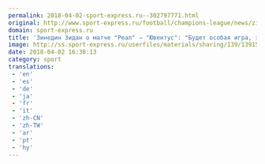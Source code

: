 ```yaml
---
permalink: 2018-04-02-sport-express.ru--302797771.html
original: http://www.sport-express.ru/football/champions-league/news/zinedin-zidan-o-matche-real-yuventus-budet-osobaya-igra-eti-dve-komandy-dali-mne-mnogo-1391565/
domain: sport-express.ru
title: 'Зинедин Зидан о матче "Реал" – "Ювентус": "Будет особая игра, эти две команды дали мне много"'
image: http://ss.sport-express.ru/userfiles/materials/sharing/139/1391565.jpg
date: 2018-04-02 16:38:13
category: sport
translations: 
 - 'en'
 - 'es'
 - 'de'
 - 'ja'
 - 'fr'
 - 'it'
 - 'zh-CN'
 - 'zh-TW'
 - 'ar'
 - 'pt'
 - 'hy'
---
```


